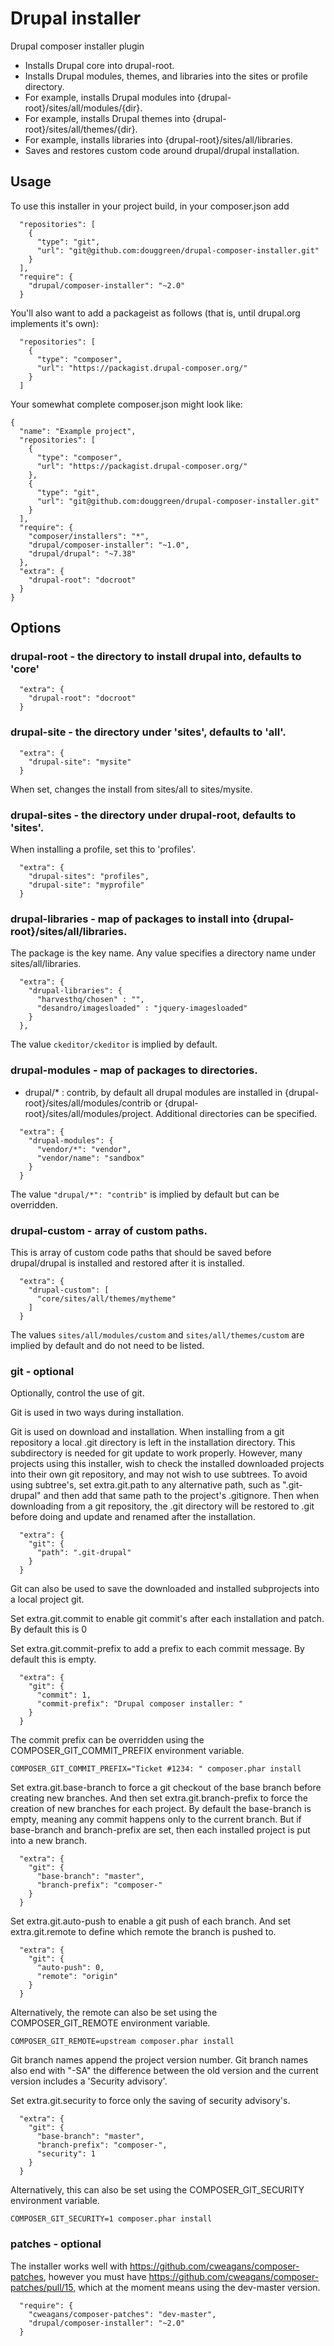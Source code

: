 # Drupal installer

Drupal composer installer plugin

* Installs Drupal core into drupal-root.
* Installs Drupal modules, themes, and libraries into the sites or profile directory.
* For example, installs Drupal modules into {drupal-root}/sites/all/modules/{dir}.
* For example, installs Drupal themes into {drupal-root}/sites/all/themes/{dir}.
* For example, installs libraries into {drupal-root}/sites/all/libraries.
* Saves and restores custom code around drupal/drupal installation.

## Usage

To use this installer in your project build, in your composer.json add

```
  "repositories": [
    {
      "type": "git",
      "url": "git@github.com:douggreen/drupal-composer-installer.git"
    }
  ],
  "require": {
    "drupal/composer-installer": "~2.0"
  }
```

You'll also want to add a packageist as follows (that is, until drupal.org implements it's own):

```
  "repositories": [
    {
      "type": "composer",
      "url": "https://packagist.drupal-composer.org/"
    }
  ]
```

Your somewhat complete composer.json might look like:

```
{
  "name": "Example project",
  "repositories": [
    {
      "type": "composer",
      "url": "https://packagist.drupal-composer.org/"
    },
    {
      "type": "git",
      "url": "git@github.com:douggreen/drupal-composer-installer.git"
    }
  ],
  "require": {
    "composer/installers": "*",
    "drupal/composer-installer": "~1.0",
    "drupal/drupal": "~7.38"
  },
  "extra": {
    "drupal-root": "docroot"
  }
}
```

## Options

### drupal-root - the directory to install drupal into, defaults to 'core'

```
  "extra": {
    "drupal-root": "docroot"
  }
```

### drupal-site - the directory under 'sites', defaults to 'all'.

```
  "extra": {
    "drupal-site": "mysite"
  }
```

When set, changes the install from sites/all to sites/mysite.

### drupal-sites - the directory under drupal-root, defaults to 'sites'.

When installing a profile, set this to 'profiles'.

```
  "extra": {
    "drupal-sites": "profiles",
    "drupal-site": "myprofile"
  }
```

### drupal-libraries - map of packages to install into {drupal-root}/sites/all/libraries.

The package is the key name. Any value specifies a directory name under sites/all/libraries.

```
  "extra": {
    "drupal-libraries": {
      "harvesthq/chosen" : "",
      "desandro/imagesloaded" : "jquery-imagesloaded"
    }
  },
```

The value ```ckeditor/ckeditor``` is implied by default.

### drupal-modules - map of packages to directories.

* drupal/* : contrib, by default all drupal modules are installed in {drupal-root}/sites/all/modules/contrib
or {drupal-root}/sites/all/modules/project. Additional directories can be specified.

```
  "extra": {
    "drupal-modules": {
      "vendor/*": "vendor",
      "vendor/name": "sandbox"
    }
  }
```

The value ```"drupal/*": "contrib"``` is implied by default but can be overridden.

### drupal-custom - array of custom paths.

This is array of custom code paths that should be saved before drupal/drupal is installed and restored after it is installed.

```
  "extra": {
    "drupal-custom": [
      "core/sites/all/themes/mytheme"
    ]
  }
```

The values ```sites/all/modules/custom``` and ```sites/all/themes/custom``` are implied by default and do not
need to be listed.

### git - optional

Optionally, control the use of git.

Git is used in two ways during installation.

Git is used on download and installation.
When installing from a git repository a local .git directory is left in the installation directory.
This subdirectory is needed for git update to work properly.
However, many projects using this installer, wish to check the installed downloaded projects into their own git repository, and may not wish to use subtrees.
To avoid using subtree's, set extra.git.path to any alternative path, such as ".git-drupal" and then add that same path to the project's .gitignore.
Then when downloading from a git repository, the .git directory will be restored to .git before doing and update and renamed after the installation.

```
  "extra": {
    "git": {
      "path": ".git-drupal"
    }
  }
```

Git can also be used to save the downloaded and installed subprojects into a local project git.

Set extra.git.commit to enable git commit's after each installation and patch.
By default this is 0

Set extra.git.commit-prefix to add a prefix to each commit message.
By default this is empty.

```
  "extra": {
    "git": {
      "commit": 1,
      "commit-prefix": "Drupal composer installer: "
    }
  }
```

The commit prefix can be overridden using the COMPOSER_GIT_COMMIT_PREFIX environment variable.

```
COMPOSER_GIT_COMMIT_PREFIX="Ticket #1234: " composer.phar install
```

Set extra.git.base-branch to force a git checkout of the base branch before creating new branches.
And then set extra.git.branch-prefix to force the creation of new branches for each project.
By default the base-branch is empty, meaning any commit happens only to the current branch.
But if base-branch and branch-prefix are set, then each installed project is put into a new branch.

```
  "extra": {
    "git": {
      "base-branch": "master",
      "branch-prefix": "composer-"
    }
  }
```

Set extra.git.auto-push to enable a git push of each branch.
And set extra.git.remote to define which remote the branch is pushed to.

```
  "extra": {
    "git": {
      "auto-push": 0,
      "remote": "origin"
    }
  }
```

Alternatively, the remote can also be set using the COMPOSER_GIT_REMOTE environment variable.

```
COMPOSER_GIT_REMOTE=upstream composer.phar install
```

Git branch names append the project version number.
Git branch names also end with "-SA" the difference between the old version and the current version includes a 'Security advisory'.

Set extra.git.security to force only the saving of security advisory's.

```
  "extra": {
    "git": {
      "base-branch": "master",
      "branch-prefix": "composer-",
      "security": 1
    }
  }
```

Alternatively, this can also be set using the COMPOSER_GIT_SECURITY environment variable.

```
COMPOSER_GIT_SECURITY=1 composer.phar install
```

### patches - optional

The installer works well with https://github.com/cweagans/composer-patches,
however you must have https://github.com/cweagans/composer-patches/pull/15,
which at the moment means using the dev-master version.

```
  "require": {
    "cweagans/composer-patches": "dev-master",
    "drupal/composer-installer": "~2.0"
  }
```
